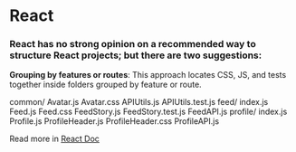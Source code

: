 # React
### React has no strong opinion on a recommended way to structure React projects; but there are two suggestions:

**Grouping by features or routes**: This approach locates CSS, JS, and tests together inside folders grouped by feature or route.

  common/
  Avatar.js
  Avatar.css
  APIUtils.js
  APIUtils.test.js
  feed/
  index.js
  Feed.js
  Feed.css
  FeedStory.js
  FeedStory.test.js
  FeedAPI.js
  profile/
  index.js
  Profile.js
  ProfileHeader.js
  ProfileHeader.css
  ProfileAPI.js

Read more in [React Doc](https://reactjs.org/docs/faq-structure.html)
